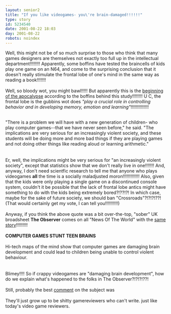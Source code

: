 ```yaml
---
layout: senior2
title: "If you like videogames- you\'re brain-damaged!!!!!!"
type: story
id: 5234540
date: 2001-08-22 18:03
day: 2001-08-22
robots: noindex
---
```

Well, this might not be of so much surprise to those who think that many games designers are themselves not exactly too full up in the intellectual department!!!!!!!! Apparently, some boffins have tested the braincells of kids play one game on an N64, and come to the surprising conclusion that it doesn't really stimulate the frontal lobe of one's mind in the same way as reading a book!!!!!!! <br/> <br/>Well, so bloody wot, you might bawl!!!!! But apparently this is the <a href="http://dailynews.yahoo.com/h/cn/20010820/tc/video_games_linked_to_brain_problems_1.html">beginning of the apocalypse</a> according to the boffins behind this study!!!!!!!! U C, the frontal lobe is the gubbins wot does <i>"play a crucial role in controlling behavior and in developing memory, emotion and learning"</i>!!!!!!!!!!!!!!<br/> <br/><div class="quote">"There is a problem we will have with a new generation of children- who play computer games--that we have never seen before," he said. "The implications are very serious for an increasingly violent society, and these students will be doing more and more bad things if they are playing games and not doing other things like reading aloud or learning arithmetic."</div> <br/> <br/>Er, well, the implications might be very serious for "an increasingly violent society", except that statistics show that we don't really live in one!!!!!!! And, anyway, I don't need scientfic research to tell me that anyone who plays videogames <b>all</b> the time is a socially maladjusted moron!!!!!!!!!!!!! Also, given that the kids were only playing a single game on a discontinued console system, couldn't it be possible that the lack of frontal lobe antics might have something to do with the kids being extremely bored?!??!?! In which case, maybe for the sake of future society, we should ban "Crossroads"?!?!?!??! (That would certainly get my vote, I can tell you!!!!!!!!!!)<br/> <br/>Anyway, if you think the above quote was a bit over-the-top, "sober" UK broadsheet <b>The Observer</b> comes on all "News Of The World" with the <a href="http://www.observer.co.uk/Print/0,3858,4241769,00.html">same story</a>!!!!!!!!!<br/> <br/><div class="quote"><b>COMPUTER GAMES STUNT TEEN BRAINS</b> <br/> <br/>Hi-tech maps of the mind show that computer games are damaging brain development and could lead to children being unable to control violent behaviour.</div> <br/> <br/>Blimey!!!! So if crappy videogames are "damaging brain development", how do we explain what's happened to the folks in The Observer?!?!?!??!<br/> <br/>Still, probably the best <a href="http://www.plastic.com/comments.pl?sid=01/08/20/2215256&amp;cid=4">comment</a> on the subject was <br/> <br/><div class="usenet">They'll just grow up to be shitty gamereviewers who can't write. just like today's video game reviewers.</div>
